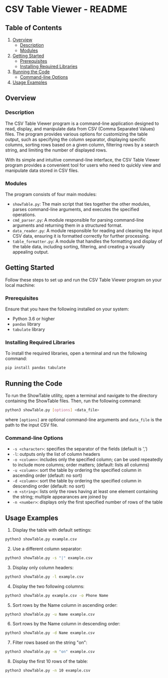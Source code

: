 # CSV Table Viewer - README

## Table of Contents
1. [Overview](#overview)
   * [Description](#description)
   * [Modules](#modules)
2. [Getting Started](#getting-started)
   * [Prerequisites](#prerequisites)
   * [Installing Required Libraries](#installing-required-libraries)
3. [Running the Code](#running-the-code)
   * [Command-line Options](#command-line-options)
4. [Usage Examples](#usage-examples)

## Overview
### Description
The CSV Table Viewer program is a command-line application designed to read, display, and manipulate data from CSV (Comma Separated Values) files. The program provides various options for customizing the table output, such as specifying the column separator, displaying specific columns, sorting rows based on a given column, filtering rows by a search string, and limiting the number of displayed rows.

With its simple and intuitive command-line interface, the CSV Table Viewer program provides a convenient tool for users who need to quickly view and manipulate data stored in CSV files.

### Modules

The program consists of four main modules:

* `showTable.py`: The main script that ties together the other modules, parses command-line arguments, and executes the specified operations.
* `cmd_parser.py`: A module responsible for parsing command-line arguments and returning them in a structured format.
* `data_reader.py`: A module responsible for reading and cleaning the input CSV data, ensuring it is formatted correctly for further processing.
* `table_formatter.py`: A module that handles the formatting and display of the table data, including sorting, filtering, and creating a visually appealing output.


## Getting Started
Follow these steps to set up and run the CSV Table Viewer program on your local machine:

### Prerequisites

Ensure that you have the following installed on your system:

- Python 3.6 or higher
- `pandas` library
- `tabulate` library

### Installing Required Libraries

To install the required libraries, open a terminal and run the following command:

```bash
pip install pandas tabulate
```

## Running the Code

To run the ShowTable utility, open a terminal and navigate to the directory containing the ShowTable files. Then, run the following command:

```bash
python3 showTable.py [options] <data_file>
```

where `[options]` are optional command-line arguments and `data_file` is the path to the input CSV file.

### Command-line Options

- `-s <character>`: specifies the separator of the fields (default is ',')
- `-l`: outputs only the list of column headers
- `-o <column>`: includes only the specified column; can be used repeatedly to include more columns; order matters; (default: lists all columns)
- `-u <column>`: sort the table by ordering the specified column in ascending order (default: no sort)
- `-d <column>`: sort the table by ordering the specified column in descending order (default: no sort)
- `-m <string>`: lists only the rows having at least one element containing the string; multiple appearances are joined by
- `-n <number>`: displays only the first specified number of rows of the table

## Usage Examples

1. Display the table with default settings:
```bash
python3 showTable.py example.csv
```

2. Use a different column separator:
```bash
python3 showTable.py -s "|" example.csv
```

3. Display only column headers:
```bash
python3 showTable.py -l example.csv
```

4. Display the two following columns:
```bash
python3 showTable.py example.csv -o Phone Name 
```

5. Sort rows by the Name column in ascending order:
```bash
python3 showTable.py -u Name example.csv
```

6. Sort rows by the Name column in descending order:
```bash
python3 showTable.py -d Name example.csv
```

7. Filter rows based on the string "on":
```bash
python3 showTable.py -m "on" example.csv
```

8. Display the first 10 rows of the table:
```bash
python3 showTable.py -n 10 example.csv
```

